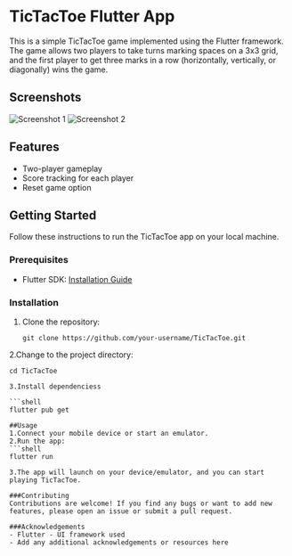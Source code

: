 # TicTacToe Flutter App

This is a simple TicTacToe game implemented using the Flutter framework. The game allows two players to take turns marking spaces on a 3x3 grid, and the first player to get three marks in a row (horizontally, vertically, or diagonally) wins the game.

## Screenshots
![Screenshot 1](screenshots/screenshot1.png)
![Screenshot 2](screenshots/screenshot2.png)

## Features
- Two-player gameplay
- Score tracking for each player
- Reset game option

## Getting Started
Follow these instructions to run the TicTacToe app on your local machine.

### Prerequisites
- Flutter SDK: [Installation Guide](https://flutter.dev/docs/get-started/install)

### Installation
1. Clone the repository:

   ```shell
   git clone https://github.com/your-username/TicTacToe.git

2.Change to the project directory:

```shell
cd TicTacToe

3.Install dependenciess

```shell
flutter pub get

##Usage
1.Connect your mobile device or start an emulator.
2.Run the app:
```shell
flutter run

3.The app will launch on your device/emulator, and you can start playing TicTacToe.

###Contributing
Contributions are welcome! If you find any bugs or want to add new features, please open an issue or submit a pull request.

###Acknowledgements
- Flutter - UI framework used
- Add any additional acknowledgements or resources here
